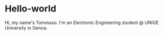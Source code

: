 # Hello-world

Hi, my name's Tommaso.
I'm an Electronic Engineering student @ UNIGE University in Genoa.
